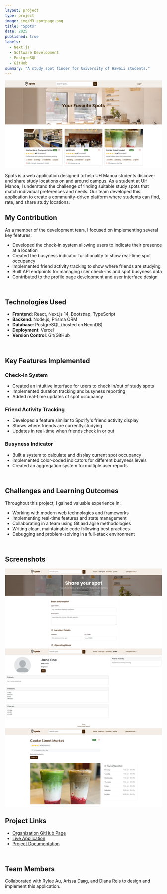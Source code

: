 ```yaml
---
layout: project
type: project
image: img/M3_spotpage.png
title: "Spots"
date: 2025
published: true
labels:
  - Next.js
  - Software Development
  - PostgreSQL
  - GitHub
summary: "A study spot finder for University of Hawaii students."
---
```


<img class="img-fluid" src="../img/favoritespage.png">

Spots is a web application designed to help UH Manoa students discover and share study locations on and around campus. As a student at UH Manoa, I understand the challenge of finding suitable study spots that match individual preferences and needs. Our team developed this application to create a community-driven platform where students can find, rate, and share study locations.

## My Contribution
As a member of the development team, I focused on implementing several key features:
- Developed the check-in system allowing users to indicate their presence at a location
- Created the busyness indicator functionality to show real-time spot occupancy
- Implemented friend activity tracking to show where friends are studying
- Built API endpoints for managing user check-ins and spot busyness data
- Contributed to the profile page development and user interface design

<br>

## Technologies Used
- **Frontend**: React, Next.js 14, Bootstrap, TypeScript
- **Backend**: Node.js, Prisma ORM
- **Database**: PostgreSQL (hosted on NeonDB)
- **Deployment**: Vercel
- **Version Control**: Git/GitHub

<br>

## Key Features Implemented
### Check-in System
- Created an intuitive interface for users to check in/out of study spots
- Implemented duration tracking and busyness reporting
- Added real-time updates of spot occupancy

### Friend Activity Tracking
- Developed a feature similar to Spotify's friend activity display
- Shows where friends are currently studying
- Updates in real-time when friends check in or out

### Busyness Indicator
- Built a system to calculate and display current spot occupancy
- Implemented color-coded indicators for different busyness levels
- Created an aggregation system for multiple user reports

<br>

## Challenges and Learning Outcomes
Throughout this project, I gained valuable experience in:
- Working with modern web technologies and frameworks
- Implementing real-time features and state management
- Collaborating in a team using Git and agile methodologies
- Writing clean, maintainable code following best practices
- Debugging and problem-solving in a full-stack environment

<br>

## Screenshots
<img class="img-fluid" src="../img/newspot.png">
<img class="img-fluid" src="../img/profile.png">
<img class="img-fluid" src="../img/spotcard.png">

<br>

## Project Links
- [Organization GitHub Page](https://github.com/manoa-spots)
- [Live Application](https://manoa-spots.vercel.app)
- [Project Documentation](https://manoa-spots.github.io/)

<br>

## Team Members
Collaborated with Rylee Au, Arissa Dang, and Diana Reis to design and implement this application.
